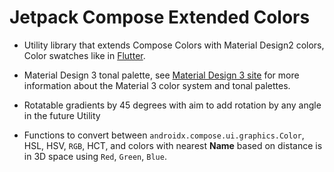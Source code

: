 # Jetpack Compose Extended Colors

* Utility library that extends Compose Colors with Material Design2 colors, Color swatches like in
  [Flutter](https://api.flutter.dev/flutter/material/Colors-class.html).

* Material Design 3 tonal palette,
  see [Material Design 3 site](https://m3.material.io/styles/color/the-color-system/key-colors-tones)
  for more information about the Material 3 color system and tonal palettes.

* Rotatable gradients by 45 degrees with aim to add rotation by any angle in the future Utility

* Functions to convert between `androidx.compose.ui.graphics.Color`, HSL, HSV, `RGB`, HCT, and
  colors with nearest **Name** based on distance is in 3D space using `Red`, `Green`, `Blue`.